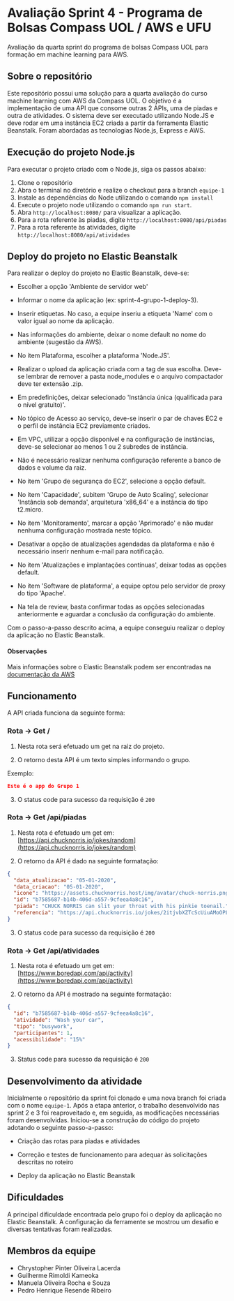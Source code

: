 # **Avaliação Sprint 4 - Programa de Bolsas Compass UOL / AWS e UFU**

Avaliação da quarta sprint do programa de bolsas Compass UOL para formação em machine learning para AWS.

## **Sobre o repositório**

Este repositório possui uma solução para a quarta avaliação do curso machine learning com AWS da Compass UOL. O objetivo é a implementação de uma API que consome outras 2 APIs, uma de piadas e outra de atividades. O sistema deve ser executado utilizando Node.JS e deve rodar em uma instância EC2 criada a partir da ferramenta Elastic Beanstalk. Foram abordadas as tecnologias Node.js, Express e AWS.

## **Execução do projeto Node.js**

Para executar o projeto criado com o Node.js, siga os passos abaixo:

1. Clone o repositório
2. Abra o terminal no diretório e realize o checkout para a branch `equipe-1`
3. Instale as dependências do Node utilizando o comando `npm install`
4. Execute o projeto node utilizando o comando `npm run start`.
5. Abra `http://localhost:8080/` para visualizar a aplicação.
6. Para a rota referente às piadas, digite `http://localhost:8080/api/piadas`
6. Para a rota referente às atividades, digite `http://localhost:8080/api/atividades`

## **Deploy do projeto no Elastic Beanstalk**

Para realizar o deploy do projeto no Elastic Beanstalk, deve-se:

- Escolher a opção 'Ambiente de servidor web'

- Informar o nome da aplicação (ex: sprint-4-grupo-1-deploy-3).

- Inserir etiquetas. No caso, a equipe inseriu a etiqueta 'Name' com o valor igual ao nome da aplicação.

- Nas informações do ambiente, deixar o nome default no nome do ambiente (sugestão da AWS).

- No item Plataforma, escolher a plataforma 'Node.JS'.

- Realizar o upload da aplicação criada com a tag de sua escolha. Deve-se lembrar de remover a pasta node_modules e o arquivo compactador deve ter extensão .zip.

- Em predefinições, deixar selecionado 'Instância única (qualificada para o nível gratuito)'.

- No tópico de Acesso ao serviço, deve-se inserir o par de chaves EC2 e o perfil de instância EC2 previamente criados.

- Em VPC, utilizar a opção disponível e na configuração de instâncias, deve-se selecionar ao menos 1 ou 2 subredes de instância.

- Não é necessário realizar nenhuma configuração referente a banco de dados e volume da raiz.

- No item 'Grupo de segurança do EC2', selecione a opção default.

- No item 'Capacidade', subitem 'Grupo de Auto Scaling', selecionar 'Instância sob demanda', arquitetura 'x86_64' e a instância do tipo t2.micro.

- No item 'Monitoramento', marcar a opção 'Aprimorado' e não mudar nenhuma configuração mostrada neste tópico.

- Desativar a opção de atualizações agendadas da plataforma e não é necessário inserir nenhum e-mail para notificação.

- No item 'Atualizações e implantações contínuas', deixar todas as opções default.

- No item 'Software de plataforma', a equipe optou pelo servidor de proxy do tipo 'Apache'.

- Na tela de review, basta confirmar todas as opções selecionadas anteriormente e aguardar a conclusão da configuração do ambiente.

Com o passo-a-passo descrito acima, a equipe conseguiu realizar o deploy da aplicação no Elastic Beanstalk.

#### Observações

Mais informações sobre o Elastic Beanstalk podem ser encontradas na [documentação da AWS](https://docs.aws.amazon.com/pt_br/elasticbeanstalk/latest/dg/Welcome.html)

## **Funcionamento**

A API criada funciona da seguinte forma:

### **Rota → Get /**

1. Nesta rota será efetuado um get na raiz do projeto.

2. O retorno desta API é um texto simples informando o grupo.

Exemplo:

```json
Este é o app do Grupo 1
```

3. O status code para sucesso da requisição é `200`

### **Rota → Get /api/piadas**

1. Nesta rota é efetuado um get em: [https://api.chucknorris.io/jokes/random](https://api.chucknorris.io/jokes/random)

2. O retorno da API é dado na seguinte formatação:

```json
{
  "data_atualizacao": "05-01-2020",
  "data_criacao": "05-01-2020",
  "icone": "https://assets.chucknorris.host/img/avatar/chuck-norris.png",
  "id": "b7585687-b14b-406d-a557-9cfeea4a8c16",
  "piada": "CHUCK NORRIS can slit your throat with his pinkie toenail.",
  "referencia": "https://api.chucknorris.io/jokes/2itjvbXZTcScUiuAMoOPLA"
}
```

3. O status code para sucesso da requisição é `200`

### **Rota → Get /api/atividades**

1. Nesta rota é efetuado um get em: [https://www.boredapi.com/api/activity](https://www.boredapi.com/api/activity)

2. O retorno da API é mostrado na seguinte formatação:

```json
{
  "id": "b7585687-b14b-406d-a557-9cfeea4a8c16",
  "atividade": "Wash your car",
  "tipo": "busywork",
  "participantes": 1,
  "acessibilidade": "15%"
}
```

3. Status code para sucesso da requisição é `200`

## **Desenvolvimento da atividade**

Inicialmente o repositório da sprint foi clonado e uma nova branch foi criada com o nome `equipe-1`. Após a etapa anterior, o trabalho desenvolvido nas sprint 2 e 3 foi reaproveitado e, em seguida, as modificações necessárias foram desenvolvidas. Iniciou-se a construção do código do projeto adotando o seguinte passo-a-passo:

- Criação das rotas para piadas e atividades

- Correção e testes de funcionamento para adequar às solicitações descritas no roteiro

- Deploy da aplicação no Elastic Beanstalk

## **Dificuldades**

A principal dificuldade encontrada pelo grupo foi o deploy da aplicação no Elastic Beanstalk. A configuração da ferramente se mostrou um desafio e diversas tentativas foram realizadas.

## **Membros da equipe**

- Chrystopher Pinter Oliveira Lacerda
- Guilherme Rimoldi Kameoka
- Manuela Oliveira Rocha e Souza
- Pedro Henrique Resende Ribeiro
